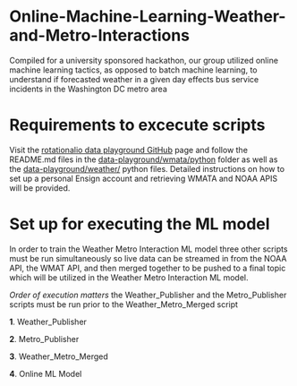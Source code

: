 # Online-Machine-Learning-Weather-and-Metro-Interactions
Compiled for a university sponsored hackathon, our group utilized online machine learning tactics, as opposed to batch machine learning, to understand if forecasted weather in a given day effects bus service incidents in the Washington DC metro area

# Requirements to excecute scripts
Visit the [rotationalio data playground GitHub](https://github.com/rotationalio/data-playground) page and follow the README.md files in the [data-playground/wmata/python](https://github.com/rotationalio/data-playground/blob/main/wmata/python/README.md) folder as well as the [data-playground/weather/](https://github.com/rotationalio/data-playground/blob/main/weather/python/README.md) python files. Detailed instructions on how to set up a personal Ensign account and retrieving WMATA and NOAA APIS will be provided.

# Set up for executing the ML model
In order to train the Weather Metro Interaction ML model three other scripts must be run simultaneously so live data can be streamed in from the NOAA API, the WMAT API, and then merged together to be pushed to a final topic which will be utilized in the Weather Metro Interaction ML model. 

*Order of execution matters* the Weather_Publisher and the Metro_Publisher scripts must be run prior to the Weather_Metro_Merged script

**1**. Weather_Publisher

**2**. Metro_Publisher

**3**. Weather_Metro_Merged

**4**. Online ML Model

